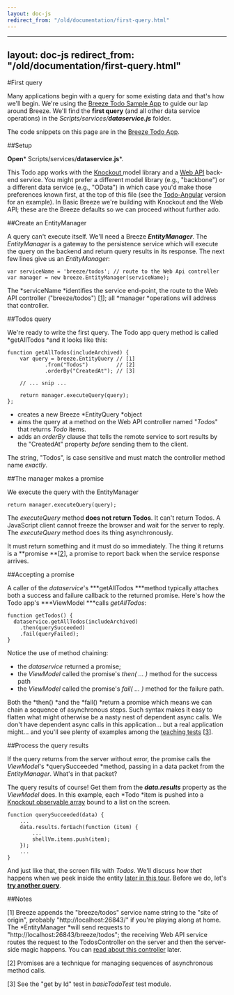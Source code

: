```yaml
---
layout: doc-js
redirect_from: "/old/documentation/first-query.html"
---
```

---
layout: doc-js
redirect_from: "/old/documentation/first-query.html"
---
#First query

Many applications begin with a query for some existing data and that's how we'll begin. We're using the <a href="/doc-samples/about-todo">Breeze Todo Sample App</a> to guide our lap around Breeze. We'll find the **first query** (and all other data service operations) in the *Scripts/services/**dataservice.js*** folder.

The code snippets on this page are in the <a href="/doc-samples/about-todo">Breeze Todo App</a>.

##Setup

**Open*** Scripts/services/**dataservice.js***.

This Todo app works with the <a href="http://knockoutjs.com/" target="_blank">Knockout </a>model library and a <a href="http://www.asp.net/web-api" target="_blank">Web API</a> back-end service. You might prefer a different model library (e.g., "backbone") or a different data service (e.g., "OData") in which case you'd make those preferences known first, at the top of this file (see the <a href="/doc-samples/todo-angular" target="_top">Todo-Angular</a> version for an example). In Basic Breeze we're building with Knockout and the Web API; these are the Breeze defaults so we can proceed without further ado.

##Create an EntityManager

A query can't execute itself. We'll need a Breeze ***EntityManager***. The *EntityManager* is a gateway to the persistence service which will execute the query on the backend and return query results in its response. The next few lines give us an *EntityManager*:


    var serviceName = 'breeze/todos'; // route to the Web Api controller
    var manager = new breeze.EntityManager(serviceName);


The *serviceName *identifies the service end-point, the route to the Web API controller ("breeze/todos") [<a href="#note 1">1</a>]; all *manager *operations will address that controller.

##Todos query

We're ready to write the first query. The Todo app query method is called *getAllTodos *and it looks like this:


    function getAllTodos(includeArchived) {
        var query = breeze.EntityQuery // [1]
                .from("Todos")         // [2]
                .orderBy("CreatedAt"); // [3]
    
        // ... snip ...
    
        return manager.executeQuery(query);
    };

- creates a new Breeze *EntityQuery *object
- aims the query at a method on the Web API controller named "*Todos*" that returns *Todo* items.
- adds an *orderBy* clause that tells the remote service to sort results by the "CreatedAt" property *before* sending them to the client.


The string, "Todos", is case sensitive and must match the controller method name *exactly*.


##The manager makes a promise

We execute the query with the EntityManager

    return manager.executeQuery(query);

The *executeQuery* method **does not return Todos**. It can't return Todos. A JavaScript client cannot freeze the browser and wait for the server to reply. The *executeQuery* method does its thing asynchronously.

It must return something and it must do so immediately. The thing it returns is a **promise **[<a href="#note 2">2</a>], a promise to report back when the service response arrives.

##Accepting a promise

A caller of the *dataservice*'s ***getAllTodos ***method typically attaches both a success and failure callback to the returned promise. Here's how the Todo app's ***ViewModel ***calls *getAllTodos*:



    function getTodos() {
      dataservice.getAllTodos(includeArchived)
        .then(querySucceeded)
        .fail(queryFailed);
    }


Notice the use of method chaining:

- the *dataservice* returned a promise;
- the *ViewModel* called the promise's *then( ... )* method for the success path
- the *ViewModel* called the promise's *fail( ... )* method for the failure path.


Both the *then() *and the *fail() *return a promise which means we can chain a sequence of asynchronous steps. Such syntax makes it easy to flatten what might otherwise be a nasty nest of dependent async calls. We don't have dependent async calls in this application... but a real application might... and you'll see plenty of examples among the <a href="/doc-samples/doccode" target="_blank">teaching tests</a> [<a href="#note 3">3</a>].

##Process the query results

If the query returns from the server without error, the promise calls the *ViewModel*'s *querySucceeded *method, passing in a data packet from the *EntityManager*. What's in that packet?

The query results of course! Get them from the ***data.results*** property as the *ViewModel* does. In this example, each *Todo *item is pushed into a <a href="http://knockoutjs.com/documentation/observableArrays.html">Knockout observable array</a> bound to a list on the screen.


    function querySucceeded(data) {
        ...
        data.results.forEach(function (item) {
            ...
            shellVm.items.push(item);
        });
        ...
    }


And just like that, the screen fills with *Todos*.  We'll discuss how *that* happens when we peek inside the entity <a href="/doc-js/lap-knockout">later in this tour</a>. Before we do, let's **<a href="/doc-js/lap-query-filter">try another query</a>**.

##Notes

<a name="note 1"></a>[1] Breeze appends the "breeze/todos" service name string to the "site of origin", probably "http://localhost:26843/" if you're playing along at home. The *EntityManager *will send requests to "http://localhost:26843/breeze/todos"; the receiving Web API service routes the request to the TodosController on the server and then the server-side magic happens. You can <a href="/doc-net/webapi-controller">read about this controller</a> later.

<a name="note 2"></a>[2] Promises are a technique for managing sequences of asynchronous method calls.

<a name="note 3"></a>[3] See the "get by Id" test in *basicTodoTest* test module.
